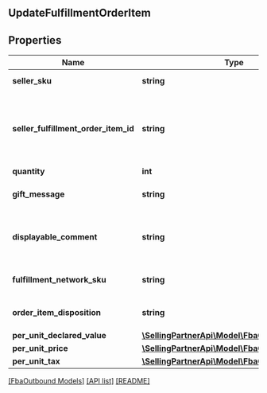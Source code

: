 ## UpdateFulfillmentOrderItem

## Properties

Name | Type | Description | Notes
------------ | ------------- | ------------- | -------------
**seller_sku** | **string** | The seller SKU of the item. | [optional]
**seller_fulfillment_order_item_id** | **string** | Identifies the fulfillment order item to update. Created with a previous call to the createFulfillmentOrder operation. |
**quantity** | **int** | The item quantity. |
**gift_message** | **string** | A message to the gift recipient, if applicable. | [optional]
**displayable_comment** | **string** | Item-specific text that displays in recipient-facing materials such as the outbound shipment packing slip. | [optional]
**fulfillment_network_sku** | **string** | Amazon&#39;s fulfillment network SKU of the item. | [optional]
**order_item_disposition** | **string** | Indicates whether the item is sellable or unsellable. | [optional]
**per_unit_declared_value** | [**\SellingPartnerApi\Model\FbaOutbound\Money**](Money.md) |  | [optional]
**per_unit_price** | [**\SellingPartnerApi\Model\FbaOutbound\Money**](Money.md) |  | [optional]
**per_unit_tax** | [**\SellingPartnerApi\Model\FbaOutbound\Money**](Money.md) |  | [optional]

[[FbaOutbound Models]](../) [[API list]](../../Api) [[README]](../../../README.md)
